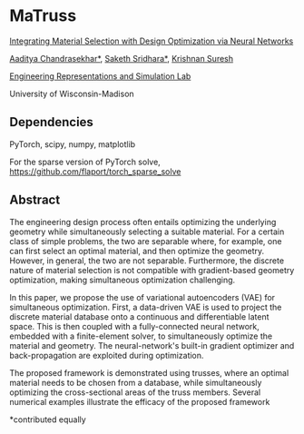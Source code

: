 # MaTruss

[Integrating Material Selection with Design Optimization via Neural Networks](https://arxiv.org/abs/2112.12566)

[Aaditya Chandrasekhar*](https://aadityacs.github.io/), [Saketh Sridhara*](https://sakethsridhara.github.io/), [Krishnan Suresh](https://directory.engr.wisc.edu/me/faculty/suresh_krishnan)  

[Engineering Representations and Simulation Lab](https://ersl.wisc.edu)  

University of Wisconsin-Madison 

## Dependencies

PyTorch, scipy, numpy, matplotlib

For the sparse version of PyTorch solve, https://github.com/flaport/torch_sparse_solve

## Abstract
The engineering design process often entails optimizing the underlying geometry while simultaneously selecting a suitable material. For a certain class of simple problems, the two are separable where, for example, one can first select an optimal material, and then optimize the geometry. However, in general, the two are not separable. Furthermore, the discrete nature of material selection is not compatible with gradient-based geometry optimization, making simultaneous optimization challenging.

In this paper, we propose the use of variational autoencoders (VAE) for simultaneous optimization. First, a data-driven VAE is used to project the discrete material database onto a continuous and differentiable latent space. This is then coupled with a fully-connected neural network, embedded with a finite-element solver, to simultaneously optimize the material and geometry. The neural-network's built-in gradient optimizer and back-propagation are exploited during optimization.

The proposed framework is demonstrated using trusses, where an optimal material needs to be chosen from a database, while simultaneously optimizing the cross-sectional areas of the truss members. Several numerical examples illustrate the efficacy of the proposed framework

*contributed equally
